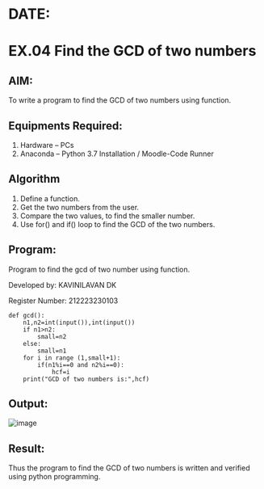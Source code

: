# DATE:
# EX.04 Find the GCD of two numbers

## AIM:
To write a program to find the GCD of two numbers using function.

## Equipments Required:
1. Hardware – PCs
2. Anaconda – Python 3.7 Installation / Moodle-Code Runner

## Algorithm
1. Define a function.
2. Get the two numbers from the user.
3. Compare the two values, to find the smaller number.
4. Use for() and if() loop to find the GCD of the two numbers.

## Program:
Program to find the gcd of two number using function.

Developed by: KAVINILAVAN DK

Register Number: 212223230103
```
def gcd():
    n1,n2=int(input()),int(input())
    if n1>n2:
        small=n2
    else:
        small=n1
    for i in range (1,small+1):
        if(n1%i==0 and n2%i==0):
            hcf=i
    print("GCD of two numbers is:",hcf)
```

## Output:
![image](https://github.com/user-attachments/assets/26a47a47-606e-48f0-a282-c8118013eb0e)

## Result:
Thus the program to find the GCD of two numbers is written and verified using python programming.
